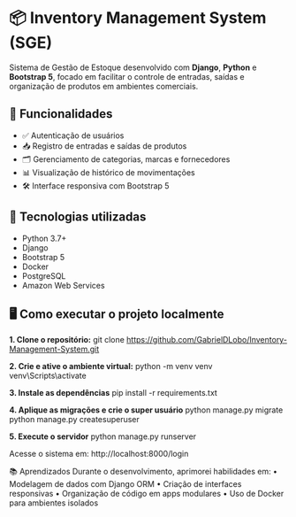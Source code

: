 # 📦 Inventory Management System (SGE)

Sistema de Gestão de Estoque desenvolvido com **Django**, **Python** e **Bootstrap 5**, focado em facilitar o controle de entradas, saídas e organização de produtos em ambientes comerciais.

## 🚀 Funcionalidades

- ✅ Autenticação de usuários
- 📥 Registro de entradas e saídas de produtos
- 🗂️ Gerenciamento de categorias, marcas e fornecedores
- 📊 Visualização de histórico de movimentações
- 🛠️ Interface responsiva com Bootstrap 5

## 🧰 Tecnologias utilizadas

- Python 3.7+
- Django
- Bootstrap 5
- Docker
- PostgreSQL
- Amazon Web Services

## 🖥️ Como executar o projeto localmente

<strong>1. Clone o repositório:</strong>
git clone https://github.com/GabrielDLobo/Inventory-Management-System.git

<strong>2. Crie e ative o ambiente virtual:</strong>
python -m venv venv
venv\Scripts\activate

<strong>3. Instale as dependências</strong>
pip install -r requirements.txt

<strong>4. Aplique as migrações e crie o super usuário</strong>
python manage.py migrate
python manage.py createsuperuser

<strong>5. Execute o servidor</strong>
python manage.py runserver

Acesse o sistema em: http://localhost:8000/login


📚 Aprendizados
Durante o desenvolvimento, aprimorei habilidades em:
• 	Modelagem de dados com Django ORM
• 	Criação de interfaces responsivas
• 	Organização de código em apps modulares
• 	Uso de Docker para ambientes isolados
